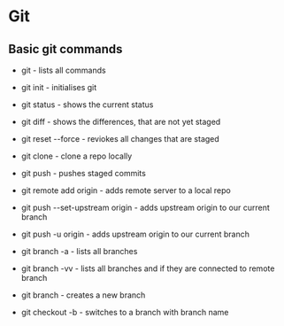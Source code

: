 # Git

## Basic git commands

- git - lists all commands
- git init - initialises git
- git status - shows the current status
- git diff - shows the differences, that are not yet staged
- git reset --force - reviokes all changes that are staged
- git clone <repo-address> - clone a repo locally
- git push - pushes staged commits
- git remote add origin <repo-address> - adds remote server to a local repo
- git push --set-upstream origin <repo-address>  - adds upstream origin to our current branch
- git push -u origin <repo-address> - adds upstream origin to our current branch

- git branch -a - lists all branches
- git branch -vv - lists all branches and if they are connected to remote branch
- git branch <branch-name> - creates a new branch
- git checkout -b <branch-name> - switches to a branch with branch name <branch-name>